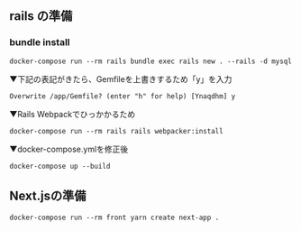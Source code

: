 


## rails の準備
### bundle install
```
docker-compose run --rm rails bundle exec rails new . --rails -d mysql
```
▼下記の表記がきたら、Gemfileを上書きするため「y」を入力
```
Overwrite /app/Gemfile? (enter "h" for help) [Ynaqdhm] y
```
▼Rails Webpackでひっかかるため
```
docker-compose run --rm rails rails webpacker:install
```
▼docker-compose.ymlを修正後
```
docker-compose up --build
```

## Next.jsの準備 
```
docker-compose run --rm front yarn create next-app . 
```